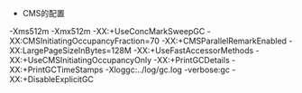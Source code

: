 - CMS的配置

-Xms512m -Xmx512m -XX:+UseConcMarkSweepGC -XX:CMSInitiatingOccupancyFraction=70 -XX:+CMSParallelRemarkEnabled -XX:LargePageSizeInBytes=128M -XX:+UseFastAccessorMethods -XX:+UseCMSInitiatingOccupancyOnly -XX:+PrintGCDetails -XX:+PrintGCTimeStamps -Xloggc:../log/gc.log -verbose:gc -XX:+DisableExplicitGC

